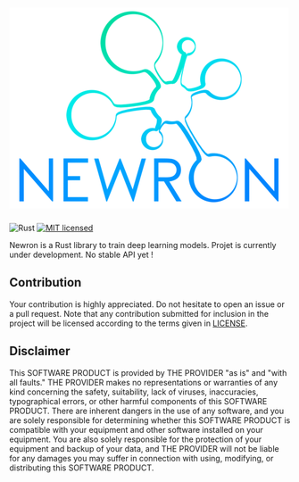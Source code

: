 ![Newron](https://raw.githubusercontent.com/hugues31/newron/master/newron.png)
===========
![Rust](https://github.com/hugues31/newron/workflows/Rust/badge.svg?branch=master)
[![MIT licensed](https://img.shields.io/badge/license-MIT-blue.svg)](LICENSE)


Newron is a Rust library to train deep learning models.
Projet is currently under development. No stable API yet !


## Contribution

Your contribution is highly appreciated. Do not hesitate to open an issue or a
pull request. Note that any contribution submitted for inclusion in the project
will be licensed according to the terms given in [LICENSE](LICENSE).

## Disclaimer
This SOFTWARE PRODUCT is provided by THE PROVIDER "as is" and "with all faults."
THE PROVIDER makes no representations or warranties of any kind concerning the
safety, suitability, lack of viruses, inaccuracies, typographical errors, or
other harmful components of this SOFTWARE PRODUCT. There are inherent dangers
in the use of any software, and you are solely responsible for determining
whether this SOFTWARE PRODUCT is compatible with your equipment and other
software installed on your equipment. You are also solely responsible for the
protection of your equipment and backup of your data, and THE PROVIDER will not
be liable for any damages you may suffer in connection with using, modifying,
or distributing this SOFTWARE PRODUCT.
